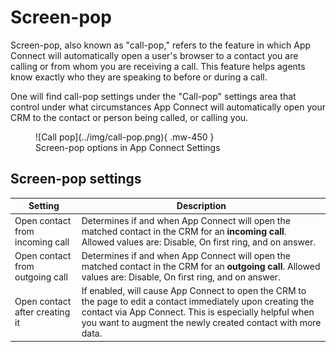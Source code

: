 # Screen-pop

Screen-pop, also known as "call-pop," refers to the feature in which App Connect will automatically open a user's browser to a contact you are calling or from whom you are receiving a call. This feature helps agents know exactly who they are speaking to before or during a call.

One will find call-pop settings under the "Call-pop" settings area that control under what circumstances App Connect will automatically open your CRM to the contact or person being called, or calling you. 

<figure markdown>
  ![Call pop](../img/call-pop.png){ .mw-450 }
  <figcaption>Screen-pop options in App Connect Settings</figcaption>
</figure>

## Screen-pop settings

| Setting                         | Description |
|---------------------------------|-------------|
| Open contact from incoming call | Determines if and when App Connect will open the matched contact in the CRM for an **incoming call**. Allowed values are: Disable, On first ring, and on answer. |
| Open contact from outgoing call | Determines if and when App Connect will open the matched contact in the CRM for an **outgoing call**. Allowed values are: Disable, On first ring, and on answer. |
| Open contact after creating it  | If enabled, will cause App Connect to open the CRM to the page to edit a contact immediately upon creating the contact via App Connect. This is especially helpful when you want to augment the newly created contact with more data. |


